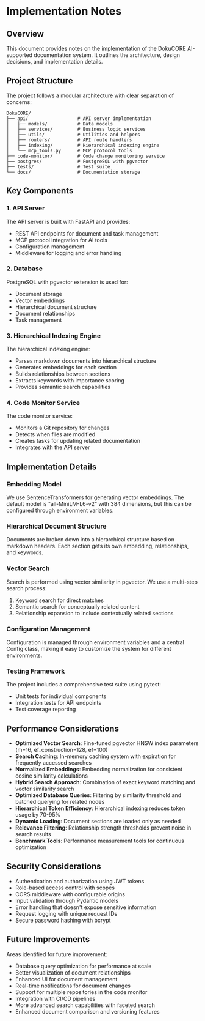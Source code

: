 # Implementation Notes

## Overview

This document provides notes on the implementation of the DokuCORE AI-supported documentation system. It outlines the architecture, design decisions, and implementation details.

## Project Structure

The project follows a modular architecture with clear separation of concerns:

```
DokuCORE/
├── api/                  # API server implementation
│   ├── models/           # Data models
│   ├── services/         # Business logic services
│   ├── utils/            # Utilities and helpers
│   ├── routers/          # API route handlers
│   ├── indexing/         # Hierarchical indexing engine
│   └── mcp_tools.py      # MCP protocol tools
├── code-monitor/         # Code change monitoring service
├── postgres/             # PostgreSQL with pgvector
├── tests/                # Test suite
└── docs/                 # Documentation storage
```

## Key Components

### 1. API Server

The API server is built with FastAPI and provides:
- REST API endpoints for document and task management
- MCP protocol integration for AI tools
- Configuration management
- Middleware for logging and error handling

### 2. Database

PostgreSQL with pgvector extension is used for:
- Document storage
- Vector embeddings
- Hierarchical document structure
- Document relationships
- Task management

### 3. Hierarchical Indexing Engine

The hierarchical indexing engine:
- Parses markdown documents into hierarchical structure
- Generates embeddings for each section
- Builds relationships between sections
- Extracts keywords with importance scoring
- Provides semantic search capabilities

### 4. Code Monitor Service

The code monitor service:
- Monitors a Git repository for changes
- Detects when files are modified
- Creates tasks for updating related documentation
- Integrates with the API server

## Implementation Details

### Embedding Model

We use SentenceTransformers for generating vector embeddings. The default model is "all-MiniLM-L6-v2" with 384 dimensions, but this can be configured through environment variables.

### Hierarchical Document Structure

Documents are broken down into a hierarchical structure based on markdown headers. Each section gets its own embedding, relationships, and keywords.

### Vector Search

Search is performed using vector similarity in pgvector. We use a multi-step search process:
1. Keyword search for direct matches
2. Semantic search for conceptually related content
3. Relationship expansion to include contextually related sections

### Configuration Management

Configuration is managed through environment variables and a central Config class, making it easy to customize the system for different environments.

### Testing Framework

The project includes a comprehensive test suite using pytest:
- Unit tests for individual components
- Integration tests for API endpoints
- Test coverage reporting

## Performance Considerations

- **Optimized Vector Search**: Fine-tuned pgvector HNSW index parameters (m=16, ef_construction=128, ef=100)
- **Search Caching**: In-memory caching system with expiration for frequently accessed searches
- **Normalized Embeddings**: Embedding normalization for consistent cosine similarity calculations
- **Hybrid Search Approach**: Combination of exact keyword matching and vector similarity search
- **Optimized Database Queries**: Filtering by similarity threshold and batched querying for related nodes
- **Hierarchical Token Efficiency**: Hierarchical indexing reduces token usage by 70-95%
- **Dynamic Loading**: Document sections are loaded only as needed
- **Relevance Filtering**: Relationship strength thresholds prevent noise in search results
- **Benchmark Tools**: Performance measurement tools for continuous optimization

## Security Considerations

- Authentication and authorization using JWT tokens
- Role-based access control with scopes
- CORS middleware with configurable origins
- Input validation through Pydantic models
- Error handling that doesn't expose sensitive information
- Request logging with unique request IDs
- Secure password hashing with bcrypt

## Future Improvements

Areas identified for future improvement:
- Database query optimization for performance at scale
- Better visualization of document relationships
- Enhanced UI for document management
- Real-time notifications for document changes
- Support for multiple repositories in the code monitor
- Integration with CI/CD pipelines
- More advanced search capabilities with faceted search
- Enhanced document comparison and versioning features